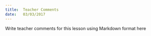 ```yaml
---
title:  Teacher Comments
date:   03/03/2017
---
```


Write teacher comments for this lesson using Markdown format here